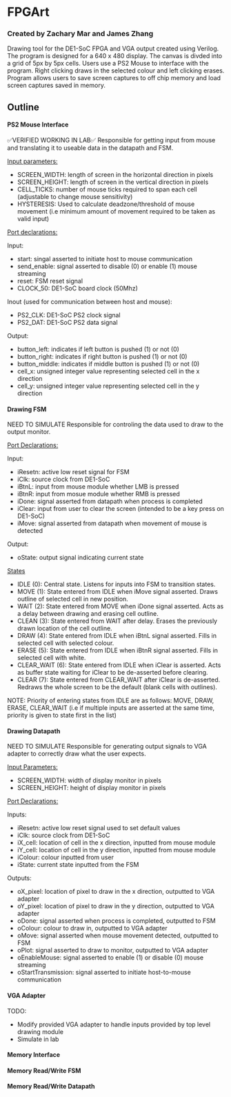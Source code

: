 # FPGArt
### Created by Zachary Mar and James Zhang
Drawing tool for the DE1-SoC FPGA and VGA output created using Verilog. The program is designed for a 640 x 480 display. The canvas is divded into a grid of 5px by 5px cells. Users use a PS2 Mouse to interface with the program. Right clicking draws in the selected colour and left clicking erases. Program allows users to save screen captures to off chip memory and load screen captures saved in memory.

## Outline
#### PS2 Mouse Interface
✅VERIFIED WORKING IN LAB✅
Responsible for getting input from mouse and translating it to useable data in the datapath and FSM.

<ins>Input parameters:</ins>
- SCREEN_WIDTH: length of screen in the horizontal direction in pixels
- SCREEN_HEIGHT: length of screen in the vertical direction in pixels
- CELL_TICKS: number of mouse ticks required to span each cell (adjustable to change mouse sensitivity)
- HYSTERESIS: Used to calculate deadzone/threshold of mouse movement (i.e minimum amount of movement required to be taken as valid input)

<ins>Port declarations:</ins>

Input:
- start: singal asserted to initiate host to mouse communication
- send_enable: signal asserted to disable (0) or enable (1) mouse streaming
- reset: FSM reset signal
- CLOCK_50: DE1-SoC board clock (50Mhz)

Inout (used for communication between host and mouse):
- PS2_CLK: DE1-SoC PS2 clock signal
- PS2_DAT: DE1-SoC PS2 data signal

Output:
- button_left: indicates if left button is pushed (1) or not (0)
- button_right: indicates if right button is pushed (1) or not (0)
- button_middle: indicates if middle button is pushed (1) or not (0)
- cell_x: unsigned integer value representing selected cell in the x direction
- cell_y: unsigned integer value representing selected cell in the y direction

#### Drawing FSM
NEED TO SIMULATE
Responsible for controling the data used to draw to the output monitor.

<ins>Port Declarations:</ins>

Input:
- iResetn: active low reset signal for FSM
- iClk: source clock from DE1-SoC
- iBtnL: input from mouse module whether LMB is pressed
- iBtnR: input from mosue module whether RMB is pressed
- iDone: signal asserted from datapath when process is completed
- iClear: input from user to clear the screen (intended to be a key press on DE1-SoC)
- iMove: signal asserted from datapath when movement of mouse is detected

Output:
- oState: output signal indicating current state

<ins>States</ins>
- IDLE (0): Central state. Listens for inputs into FSM to transition states.
- MOVE (1): State entered from IDLE when iMove signal asserted. Draws outline of selected cell in new position.
- WAIT (2): State entered from MOVE when iDone signal asserted. Acts as a delay between drawing and erasing cell outline.
- CLEAN (3): State entered from WAIT after delay. Erases the previously drawn location of the cell outline.
- DRAW (4): State entered from IDLE when iBtnL signal asserted. Fills in selected cell with selected colour.
- ERASE (5): State entered from IDLE when iBtnR signal asserted. Fills in selected cell with white.
- CLEAR_WAIT (6): State entered from IDLE when iClear is asserted. Acts as buffer state waiting for iClear to be de-asserted before clearing.
- CLEAR (7): State entered from CLEAR_WAIT after iClear is de-asserted. Redraws the whole screen to be the default (blank cells with outlines).

NOTE: Priority of entering states from IDLE are as follows: MOVE, DRAW, ERASE, CLEAR_WAIT (i.e if multiple inputs are asserted at the same time, priority is given to state first in the list)

#### Drawing Datapath
NEED TO SIMULATE
Responsible for generating output signals to VGA adapter to correctly draw what the user expects.

<ins>Input Parameters:</ins>
- SCREEN_WIDTH: width of display monitor in pixels
- SCREEN_HEIGHT: height of display monitor in pixels

<ins>Port Declarations:</ins>

Inputs:
- iResetn: active low reset signal used to set default values
- iClk: source clock from DE1-SoC
- iX_cell: location of cell in the x direction, inputted from mouse module
- iY_cell: location of cell in the y direction, inputted from mouse module
- iColour: colour inputted from user
- iState: current state inputted from the FSM

Outputs:
- oX_pixel: location of pixel to draw in the x direction, outputted to VGA adapter
- oY_pixel: location of pixel to draw in the y direction, outputted to VGA adapter
- oDone: signal asserted when process is completed, outputted to FSM
- oColour: colour to draw in, outputted to VGA adapter
- oMove: signal asserted when mouse movement detected, outputted to FSM
- oPlot: signal asserted to draw to monitor, outputted to VGA adapter
- oEnableMouse: signal asserted to enable (1) or disable (0) mouse streaming
- oStartTransmission: signal asserted to initiate host-to-mouse communication

#### VGA Adapter
TODO:
- Modify provided VGA adapter to handle inputs provided by top level drawing module
- Simulate in lab

#### Memory Interface

#### Memory Read/Write FSM

#### Memory Read/Write Datapath
